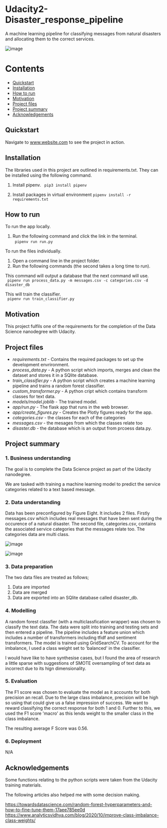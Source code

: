 # Udacity2-Disaster_response_pipeline
A machine learning pipeline for classifying messages from natural disasters and allocating them to the correct services.

![image](https://user-images.githubusercontent.com/24419429/110096269-a5c9d880-7d95-11eb-8da2-7ff147628682.png)

# Contents
 - [Quickstart](#Quickstart) 
 - [Installation](#Installation) 
 - [How to run](#How-to-run) 
 - [Motivation](#Motivation) 
 - [Project files](#Project-files) 
 - [Project summary](#Project-summary) 
 - [Acknowledgements](#Acknowledgements) 

## Quickstart

Navigate to www.website.com to see the project in action.
 
## Installation

The libraries used in this project are outlined in requirements.txt. They can be installed using the following command.

1. Install pipenv.
``` pip3 install pipenv```

2. Install packages in virtual environment
```pipenv install -r requirements.txt```

## How to run

To run the app locally. 
1. Run the following command and click the link in the terminal.<br>
``` pipenv run run.py```

To run the files individually.
1. Open a command line in the project folder.
2. Run the following commands (the second takes a long time to run).

This command will output a database that the next command will use.<br/>
``` pipenv run process_data.py -m messages.csv -c categories.csv -d disaster_db```<br/>

This will train the classifier.<br/>
``` pipenv run train_classifier.py```



## Motivation

This project fulfils one of the requirements for the completion of the Data Science nanodegree with Udacity. 

## Project files

- *requirements.txt* - Contains the required packages to set up the development envrironment.
- *process_data.py* - A python script which imports, merges and clean the dataset and stores it in a SQlite database.
- *train_classifier.py* - A python script which creates a machine learning pipeline and trains a random forest classifier.
- *custom_transformer.py* - A python cript which contains transform classes for text data.
- *models/model.joblib* - The trained model.
- *app/run.py* - The flask app that runs in the web browser.
- *app/create_figures.py* - Creates the Plotly figures ready for the app.
- *categories.csv* - the classes for each of the categories
- *messages.csv* - the mesages from which the classes relate too
- *disaster.db* - the database which is an output from prcoess data.py.

## Project summary

### 1. Business understanding
The goal is to complete the Data Science project as part of the Udacity nanodegree. 

We are tasked with training a machine learning model to predict the service categories related to a text based message. 

### 2. Data understanding
Data has been preconfigured by Figure Eight. It includes 2 files. Firstly messages.csv which includes real messages that have been sent during the occurence of a natural disaster. The second file, categories.csv, contains the associated service categories that the messages relate too. The categories data are multi class.

![image](https://user-images.githubusercontent.com/24419429/110096394-c5610100-7d95-11eb-95ee-2f06d16ceb61.png)

![image](https://user-images.githubusercontent.com/24419429/110096561-ecb7ce00-7d95-11eb-9b1e-e6c1ded66fd6.png)

### 3. Data preparation
The two data files are treated as follows;
1. Data are imported
2. Data are merged
3. Data are exported into an SQlite database called disaster_db.<br>

### 4. Modelling
A random forest classfier (with a multiclassfication wrapper) was chosen to classify the text data. The data were split into training and testing sets and then entered a pipeline. The pipeline includes a feature union which includes a number of transformers including tfidf and sentiment transformers. The model is trained using GridSearchCV. To account for the imbalance, I used a class weight set to 'balanced' in the classifier.

I would have like to have synthesise cases, but I found the area of research a little sparse with suggestions of SMOTE oversampling of text data as incorrect due to its hign dimensionality.

### 5. Evaluation
The F1 score was chosen to evaluate the model as it accounts for both precision an recall. Due to the large class imbalance, precision will be high so using that could give us a false impression of success. We want to reward classifying the correct response for both 1 and 0. Further to this, we used the F1 score 'macro' as this lends weight to the smaller class in the class imbalance.

The resulting average F Score was 0.56.

### 6. Deployment
N/A

## Acknowledgements
Some functions relating to the python scripts were taken from the Udacity training materials.<br>

The following articles also helped me with some decision making.

https://towardsdatascience.com/random-forest-hyperparameters-and-how-to-fine-tune-them-17aee785ee0d
https://www.analyticsvidhya.com/blog/2020/10/improve-class-imbalance-class-weights/

